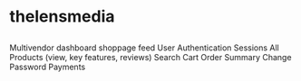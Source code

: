 # thelensmedia
##
Multivendor
  dashboard
  shoppage
  feed
User Authentication
Sessions
All Products (view, key features, reviews)
Search
Cart
Order Summary
Change Password
Payments
